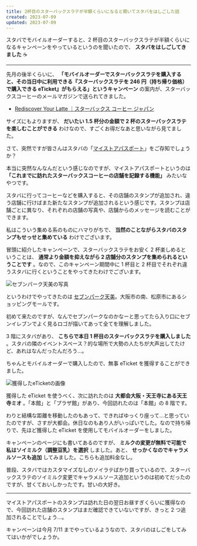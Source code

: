 ```yaml
---
title: 2杯目のスターバックスラテが半額くらいになると聞いてスタバをはしごした話
created: 2023-07-09
updated: 2023-07-09
---
```


スタバでモバイルオーダーすると、2 杯目のスターバックスラテが半額くらいになるキャンペーンをやっているというのを聞いたので、 **スタバをはしごしてきました** ☕

---

先月の後半くらいに、 **「モバイルオーダーでスターバックスラテを購入すると、その当日中に利用できる『スターバックスラテを 246 円（持ち帰り価格）で購入できる eTicket』がもらえる」というキャンペーン** の案内が、スターバックスコーヒーのメールマガジンで送られてきました。

- [Rediscover Your Latte ｜スターバックス コーヒー ジャパン](https://www.starbucks.co.jp/youkou/mop_rediscover_your_latte_23/)

サイズにもよりますが、 **だいたい 1.5 杯分の金額で 2 杯のスターバックスラテを楽しむことができる** わけなので、すごくお得だなあと思いながら見てました。

さて、突然ですが皆さんはスタバの「[マイストアパスポート](https://www.starbucks.co.jp/mystore/)」をご存知でしょうか？

本当に突然なんなんだという感じなのですが、マイストアパスポートというのは **「これまでに訪れたスターバックスコーヒーの店舗を記録する機能」** みたいなやつです。

スタバに行ってコーヒーなどを購入すると、その店舗のスタンプが追加され、違う店舗に行けばまた新たなスタンプが追加されるという感じです。スタンプは店舗ごとに異なり、それぞれの店舗の写真や、店舗からのメッセージを読むことができます。

私はこういう集める系のものにハマりがちで、 **当然のことながらスタバのスタンプもせっせと集めている** わけでございます。

冒頭に紹介したキャンペーンで、スターバックスラテをお安く 2 杯楽しめるということは、 **通常より金額を抑えながら 2 店舗分のスタンプを集められるということです** 。なので、このキャンペーン期間中に 1 杯目と 2 杯目でそれぞれ違うスタバに行くということをやってきたわけでございます。

![セブンパーク天美の写真](880d3827-a4cb-4f77-12f9-b763e4a01e00)

というわけでやってきたのは [セブンパーク天美](https://amami.sevenpark.jp/)。大阪市の南、松原市にあるショッピングモールです。

初めて来たのですが、なんでセブンパークなのかなーと思ってたら入り口にセブンイレブンでよく見るロゴが描いてあって全てを理解しました。

3 階にスタバがあり、 **こちらで本日 1 杯目のスターバックスラテを購入しました** 。スタバの隣のイベントスペース？的な場所で大勢の人たちが大声出してたけど、あれはなんだったんだろう…。

ちゃんとモバイルオーダーで購入したので、無事 eTicket を獲得することができました。

![獲得したeTicketの画像](7f48feae-09db-4e24-413a-e2af2b4bea00)

獲得した eTicket を使うべく、次に訪れたのは **大都会大阪・天王寺にある天王寺ミオ** 。「本館」と「プラザ館」があり、今回訪れたのは「本館」の 8 階です。

わりと結構な距離を移動したのもあって、できればゆっくり座って…と思っていたのですが、さすが大都会。休日なのもあり人がいっぱいでした。なので持ち帰りで、先ほど獲得した eTicket を使用してモバイルオーダーをしました。

キャンペーンのページにも書いてあるのですが、 **ミルクの変更が無料で可能で私はソイミルク（調整豆乳）を選択** しました。あと、 **せっかくなのでキャラメルソースも追加** してみました。こちらも追加料金なし。

普段、スタバではカスタマイズなしのソイラテばかり買っているので、スターバックスラテのソイミルク変更でキャラメルソース追加というのは初めてだったのですが、甘くておいしかったです。甘いの大好き。

---

マイストアパスポートのスタンプは訪れた日の翌日お昼すぎくらいに獲得なので、今回訪れた店舗のスタンプはまだ確認できていないですが、きっと 2 つ追加されることでしょう…。

キャンペーンは今月 7/11 までやっているようなので、スタバのはしごをしてみてはいかがでしょうか。
